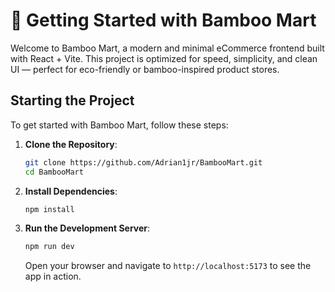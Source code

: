 # 🚀 Getting Started with Bamboo Mart

Welcome to Bamboo Mart, a modern and minimal eCommerce frontend built with React + Vite. This project is optimized for speed, simplicity, and clean UI — perfect for eco-friendly or bamboo-inspired product stores.

## Starting the Project

To get started with Bamboo Mart, follow these steps:

1. **Clone the Repository**:

   ```bash
   git clone https://github.com/Adrian1jr/BambooMart.git
   cd BambooMart
   ```

2. **Install Dependencies**:

   ```bash
   npm install
   ```

3. **Run the Development Server**:
   ```bash
   npm run dev
   ```
   Open your browser and navigate to `http://localhost:5173` to see the app in action.
